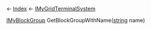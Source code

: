← [Index](Api-Index) ← [IMyGridTerminalSystem](Sandbox.ModAPI.Ingame.IMyGridTerminalSystem)

[IMyBlockGroup](Sandbox.ModAPI.Ingame.IMyBlockGroup) GetBlockGroupWithName([string](System.String) name)

